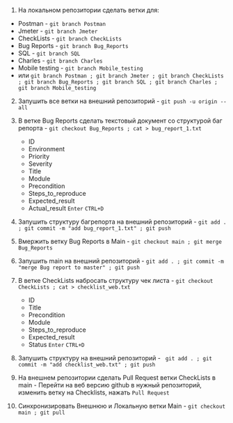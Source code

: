 1. На локальном репозитории сделать ветки для:
- Postman - `git branch Postman`
- Jmeter - `git branch Jmeter`
- CheckLists - `git branch CheckLists`
- Bug Reports - `git branch Bug_Reports`
- SQL - `git branch SQL`
- Charles - `git branch Charles`
- Mobile testing - `git branch Mobile_testing`
- или `git branch Postman ; git branch Jmeter ; git branch CheckLists ; git branch Bug_Reports ; git branch SQL ; git branch Charles ; git branch Mobile_testing`

2. Запушить все ветки на внешний репозиторий - `git push -u origin --all`
3. В ветке Bug Reports сделать текстовый документ со структурой баг репорта - 
`git checkout Bug_Reports ; cat > bug_report_1.txt`
	+ ID
	+ Environment
	+ Priority
	+ Severity
	+ Title
	+ Module
	+ Precondition
	+ Steps_to_reproduce
	+ Expected_result
	+ Actual_result
`Enter` `CTRL+D`

5. Запушить структуру багрепорта на внешний репозиторий - `git add . ; git commit -m "add bug_report_1.txt" ; git push`
6. Вмержить ветку Bug Reports в Main - `git checkout main ; git merge Bug_Reports`
7. Запушить main на внешний репозиторий - `git add . ; git commit -m "merge Bug report to master" ; git push`

9. В ветке CheckLists набросать структуру чек листа - 
`git checkout CheckLists ; cat > checklist_web.txt`
	+ ID
	+ Title
	+ Precondition
	+ Module
	+ Steps_to_reproduce
	+ Expected_result
	+ Status
`Enter` `CTRL+D`

10. Запушить структуру на внешний репозиторий - ` git add . ; git commit -m "add checklist_web.txt" ; git push`
11. На внешнем репозитории сделать Pull Request ветки CheckLists в main - Перейти на веб версию github в нужный репозиторий, изменить ветку на Checklists, нажать `Pull Request`
12. Синхронизировать Внешнюю и Локальную ветки Main - `git checkout main ; git pull`
